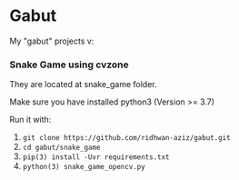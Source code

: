 # Gabut
My "gabut" projects v:


### Snake Game using cvzone
They are located at snake_game folder.

Make sure you have installed python3 (Version >= 3.7)

Run it with:

1. ```git clone https://github.com/ridhwan-aziz/gabut.git```
2. ```cd gabut/snake_game```
3. ```pip(3) install -Uvr requirements.txt```
4. ```python(3) snake_game_opencv.py```
